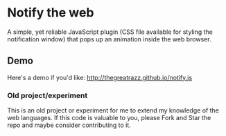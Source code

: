 # Notify the web
A simple, yet reliable JavaScript plugin (CSS file available for styling the notification window) that pops up an animation inside the web browser.

## Demo
Here's a demo if you'd like: http://thegreatrazz.github.io/notify.js

### Old project/experiment
This is an old project or experiment for me to extend my knowledge of the web languages. If this code is valuable to you, please Fork and Star the repo and maybe consider contributing to it.
